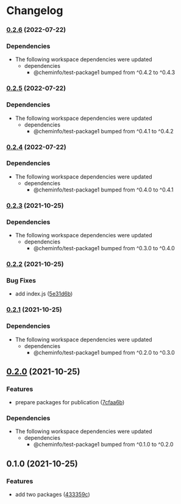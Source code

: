 # Changelog

### [0.2.6](https://www.github.com/cheminfo/test-monorepo/compare/test-package2-v0.2.5...test-package2-v0.2.6) (2022-07-22)


### Dependencies

* The following workspace dependencies were updated
  * dependencies
    * @cheminfo/test-package1 bumped from ^0.4.2 to ^0.4.3

### [0.2.5](https://www.github.com/cheminfo/test-monorepo/compare/test-package2-v0.2.4...test-package2-v0.2.5) (2022-07-22)


### Dependencies

* The following workspace dependencies were updated
  * dependencies
    * @cheminfo/test-package1 bumped from ^0.4.1 to ^0.4.2

### [0.2.4](https://www.github.com/cheminfo/test-monorepo/compare/test-package2-v0.2.3...test-package2-v0.2.4) (2022-07-22)


### Dependencies

* The following workspace dependencies were updated
  * dependencies
    * @cheminfo/test-package1 bumped from ^0.4.0 to ^0.4.1

### [0.2.3](https://www.github.com/cheminfo/test-monorepo/compare/test-package2-v0.2.2...test-package2-v0.2.3) (2021-10-25)


### Dependencies

* The following workspace dependencies were updated
  * dependencies
    * @cheminfo/test-package1 bumped from ^0.3.0 to ^0.4.0

### [0.2.2](https://www.github.com/cheminfo/test-monorepo/compare/test-package2-v0.2.1...test-package2-v0.2.2) (2021-10-25)


### Bug Fixes

* add index.js ([5e31d6b](https://www.github.com/cheminfo/test-monorepo/commit/5e31d6b7da24f6d38e2b362778b8510515b5ac30))

### [0.2.1](https://www.github.com/cheminfo/test-monorepo/compare/test-package2-v0.2.0...test-package2-v0.2.1) (2021-10-25)


### Dependencies

* The following workspace dependencies were updated
  * dependencies
    * @cheminfo/test-package1 bumped from ^0.2.0 to ^0.3.0

## [0.2.0](https://www.github.com/cheminfo/test-monorepo/compare/test-package2-v0.1.0...test-package2-v0.2.0) (2021-10-25)


### Features

* prepare packages for publication ([7cfaa6b](https://www.github.com/cheminfo/test-monorepo/commit/7cfaa6bf5061f472f68d8ee7ded3ea93bf8509db))


### Dependencies

* The following workspace dependencies were updated
  * dependencies
    * @cheminfo/test-package1 bumped from ^0.1.0 to ^0.2.0

## 0.1.0 (2021-10-25)


### Features

* add two packages ([433359c](https://www.github.com/cheminfo/test-monorepo/commit/433359ce54c6e32c71b185e30087193c18a00a06))

